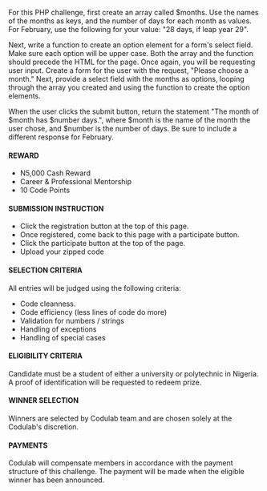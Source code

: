 For this PHP challenge, first create an array called $months. Use the names of the months as keys, and the number of days for each month as values. For February, use the following for your value: "28 days, if leap year 29".

Next, write a function to create an option element for a form's select field. Make sure each option will be upper case. Both the array and the function should precede the HTML for the page. Once again, you will be requesting user input. Create a form for the user with the request, "Please choose a month." Next, provide a select field with the months as options, looping through the array you created and using the function to create the option elements.

When the user clicks the submit button, return the statement "The month of $month has $number days.", where $month is the name of the month the user chose, and $number is the number of days. Be sure to include a different response for February.

#### REWARD
* N5,000 Cash Reward
* Career & Professional Mentorship
* 10 Code Points


#### SUBMISSION INSTRUCTION 
* Click the registration button at the top of this page.
* Once registered, come back to this page with a participate button.
* Click the participate button at the top of the page.
* Upload your zipped code


#### SELECTION CRITERIA
All entries will be judged using the following criteria:
* Code cleanness.
* Code efficiency (less lines of code do more)
* Validation for numbers / strings
* Handling of exceptions
* Handling of special cases


#### ELIGIBILITY CRITERIA
Candidate must be a student of either a university or polytechnic in Nigeria. A proof of identification will be requested to redeem prize.

#### WINNER SELECTION
Winners are selected by Codulab team and are chosen solely at the Codulab's discretion. 

#### PAYMENTS
Codulab will compensate members in accordance with the payment structure of this challenge. The payment will be made when the eligible winner has been announced.